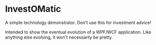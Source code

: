 # InvestOMatic
A simple technology demonstrator. Don't use this for investment advice!

Intended to show the eventual evolution of a WPF/WCF application. Like anything else evolving, it won't necessarily be pretty.
